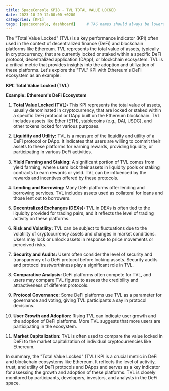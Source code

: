 ```yaml
---
title: SpaceConsole KPI8 - TVL TOTAL VALUE LOCKED
date: 2023-10-29 12:00:00 +0200
categories: [KPI]
tags: [spaceconsole, dashboard]     # TAG names should always be lowercase
---
```


The "Total Value Locked" (TVL) is a key performance indicator (KPI) often used in the context of decentralized finance (DeFi) and blockchain platforms like Ethereum. TVL represents the total value of assets, typically in cryptocurrency, that are currently locked or staked within a specific DeFi protocol, decentralized application (DApp), or blockchain ecosystem. TVL is a critical metric that provides insights into the adoption and utilization of these platforms. Let's explore the "TVL" KPI with Ethereum's DeFi ecosystem as an example:

**KPI: Total Value Locked (TVL)**

**Example: Ethereum's DeFi Ecosystem**

1. **Total Value Locked (TVL):** This KPI represents the total value of assets, usually denominated in cryptocurrency, that are locked or staked within a specific DeFi protocol or DApp built on the Ethereum blockchain. TVL includes assets like Ether (ETH), stablecoins (e.g., DAI, USDC), and other tokens locked for various purposes.

2. **Liquidity and Utility:** TVL is a measure of the liquidity and utility of a DeFi protocol or DApp. It indicates that users are willing to commit their assets to these platforms for earning rewards, providing liquidity, or participating in various DeFi activities.

3. **Yield Farming and Staking:** A significant portion of TVL comes from yield farming, where users lock their assets in liquidity pools or staking contracts to earn rewards or yield. TVL can be influenced by the rewards and incentives offered by these protocols.

4. **Lending and Borrowing:** Many DeFi platforms offer lending and borrowing services. TVL includes assets used as collateral for loans and those lent out to borrowers.

5. **Decentralized Exchanges (DEXs):** TVL in DEXs is often tied to the liquidity provided for trading pairs, and it reflects the level of trading activity on these platforms.

6. **Risk and Volatility:** TVL can be subject to fluctuations due to the volatility of cryptocurrency assets and changes in market conditions. Users may lock or unlock assets in response to price movements or perceived risks.

7. **Security and Audits:** Users often consider the level of security and transparency of a DeFi protocol before locking assets. Security audits and protocol trustworthiness play a significant role in TVL.

8. **Comparative Analysis:** DeFi platforms often compete for TVL, and users may compare TVL figures to assess the credibility and attractiveness of different protocols.

9. **Protocol Governance:** Some DeFi platforms use TVL as a parameter for governance and voting, giving TVL participants a say in protocol decisions.

10. **User Growth and Adoption:** Rising TVL can indicate user growth and the adoption of DeFi platforms. More TVL suggests that more users are participating in the ecosystem.

11. **Market Capitalization:** TVL is often used to compare the value locked in DeFi to the market capitalization of individual cryptocurrencies like Ethereum.

In summary, the "Total Value Locked" (TVL) KPI is a crucial metric in DeFi and blockchain ecosystems like Ethereum. It reflects the level of activity, trust, and utility of DeFi protocols and DApps and serves as a key indicator for assessing the growth and adoption of these platforms. TVL is closely monitored by participants, developers, investors, and analysts in the DeFi space.